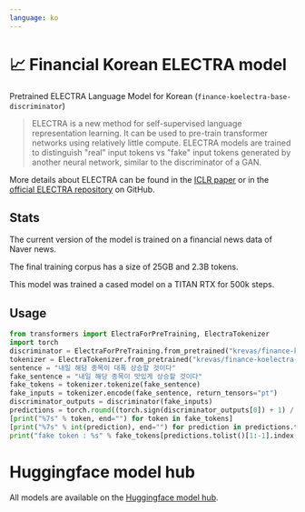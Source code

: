 ```yaml
---
language: ko
---
```


# 📈 Financial Korean ELECTRA model

Pretrained ELECTRA Language Model for Korean (`finance-koelectra-base-discriminator`)

> ELECTRA is a new method for self-supervised language representation learning. It can be used to
> pre-train transformer networks using relatively little compute. ELECTRA models are trained to
> distinguish "real" input tokens vs "fake" input tokens generated by another neural network, similar to
> the discriminator of a GAN.

More details about ELECTRA can be found in the [ICLR paper](https://openreview.net/forum?id=r1xMH1BtvB)
or in the [official ELECTRA repository](https://github.com/google-research/electra) on GitHub.

## Stats

The current version of the model is trained on a financial news data of Naver news.

The final training corpus has a size of 25GB and 2.3B tokens.

This model was trained a cased model on a TITAN RTX for 500k steps.

## Usage

```python
from transformers import ElectraForPreTraining, ElectraTokenizer
import torch
discriminator = ElectraForPreTraining.from_pretrained("krevas/finance-koelectra-base-discriminator")
tokenizer = ElectraTokenizer.from_pretrained("krevas/finance-koelectra-base-discriminator")
sentence = "내일 해당 종목이 대폭 상승할 것이다"
fake_sentence = "내일 해당 종목이 맛있게 상승할 것이다"
fake_tokens = tokenizer.tokenize(fake_sentence)
fake_inputs = tokenizer.encode(fake_sentence, return_tensors="pt")
discriminator_outputs = discriminator(fake_inputs)
predictions = torch.round((torch.sign(discriminator_outputs[0]) + 1) / 2)
[print("%7s" % token, end="") for token in fake_tokens]
[print("%7s" % int(prediction), end="") for prediction in predictions.tolist()[1:-1]]
print("fake token : %s" % fake_tokens[predictions.tolist()[1:-1].index(1)])
```

# Huggingface model hub

All models are available on the [Huggingface model hub](https://huggingface.co/krevas).
